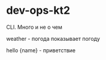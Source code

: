 # dev-ops-kt2

CLI. Много и не о чем 

weather - погода
показывает погоду

hello {name} - приветствие